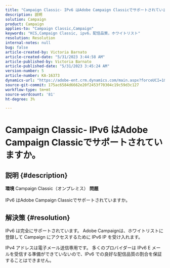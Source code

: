 ```yaml
---
title: "Campaign Classic- IPv6 はAdobe Campaign Classicでサポートされていますか？"
description: 説明
solution: Campaign
product: Campaign
applies-to: "Campaign Classic,Campaign"
keywords: "KCS,Campaign Classic, ipv6，配信品質，ホワイトリスト"
resolution: Resolution
internal-notes: null
bug: false
article-created-by: Victoria Barnato
article-created-date: "5/31/2023 3:44:58 AM"
article-published-by: Victoria Barnato
article-published-date: "5/31/2023 3:45:24 AM"
version-number: 5
article-number: KA-16373
dynamics-url: "https://adobe-ent.crm.dynamics.com/main.aspx?forceUCI=1&pagetype=entityrecord&etn=knowledgearticle&id=66d40181-65ff-ed11-8f6e-6045bd006149"
source-git-commit: 175ac6584d6662e20f2453f70304c19c59d3c127
workflow-type: tm+mt
source-wordcount: '81'
ht-degree: 3%

---
```


# Campaign Classic- IPv6 はAdobe Campaign Classicでサポートされていますか。

## 説明 {#description}

<b>環境</b>
Campaign Classic（オンプレミス）
<b>問題</b><br><br>IPv6 はAdobe Campaign Classicでサポートされていますか。<br>

## 解決策 {#resolution}


IPv6 は完全にサポートされています。 Adobe Campaignは、ホワイトリストに登録して Campaign にアクセスするために IPv6 IP を受け入れます。

IPv4 アドレスは電子メール送信専用です。 多くのプロバイダーは IPv6 E メールを受信する準備ができていないので、IPv6 での良好な配信品質の割合を保証することはできません。
